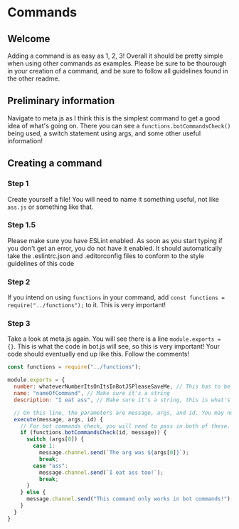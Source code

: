 # Commands

## Welcome
Adding a command is as easy as 1, 2, 3! Overall it should be pretty simple when using other commands as examples. Please be sure to be thourough in your creation of a command, and be sure to follow all guidelines found in the other readme.

## Preliminary information
Navigate to meta.js as I think this is the simplest command to get a good idea of what's going on. There you can see a `functions.botCommandsCheck()` being used, a switch statement using args, and some other useful information!

## Creating a command
### Step 1
Create yourself a file! You will need to name it something useful, not like `ass.js` or something like that.

### Step 1.5
Please make sure you have ESLint enabled. As soon as you start typing if you don't get an error, you do not have it enabled. It should automatically take the .eslintrc.json and .editorconfig files to conform to the style guidelines of this code

### Step 2
If you intend on using `functions` in your command, add `const functions = require("../functions");` to it. This is very important!

### Step 3
Take a look at meta.js again. You will see there is a line `module.exports = {}`. This is what the code in bot.js will see, so this is very important! Your code should eventually end up like this. Follow the comments!
```js
const functions = require("../functions");

module.exports = {
  number: whateverNumberItsOnItsInBotJSPleaseSaveMe, // This has to be a number, not a string. This is the page the command will appear on hopefully assuming you do things right
  name: "nameOfCommand", // Make sure it's a string
  description: "I eat ass", // Make sure it's a string, this is what's used in the ++help command.

  // On this line, the parameters are message, args, and id. You may not need all of these. I am creating this as an example command to see the usage of all three of these. See something like pins.js for a super simple command that only uses message
  execute(message, args, id) {
    // For bot commands check, you will need to pass in both of these. If you're doing a simple command, like pins, change id to message.channel.id
    if (functions.botCommandsCheck(id, message)) {
      switch (args[0]) {
        case 1:
          message.channel.send(`The arg was ${args[0]}`);
          break;
        case "ass":
          message.channel.send(`I eat ass too!`);
          break;
      }
    } else {
      message.channel.send("This command only works in bot commands!");
    }
  }
}
```